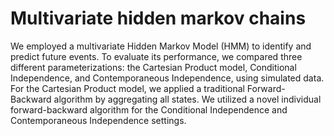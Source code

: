 # Multivariate hidden markov chains
We employed a multivariate Hidden Markov Model (HMM) to identify and predict future events. To evaluate its performance, we compared three different parameterizations: the Cartesian Product model, Conditional Independence, and Contemporaneous Independence, using simulated data. For the Cartesian Product model, we applied a traditional Forward-Backward algorithm by aggregating all states. We utilized a novel individual forward-backward algorithm for the Conditional Independence and Contemporaneous Independence settings.
